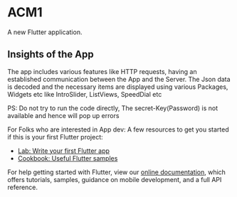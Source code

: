 # ACM1

A new Flutter application.

## Insights of the App

The app includes various features like HTTP requests, having an established communication between the App and the Server. 
The Json data is decoded and the necessary items are displayed using various Packages, Widgets etc like IntroSlider, ListViews, SpeedDial etc

PS: Do not try to run the code directly, The secret-Key(Password) is not available and hence will pop up errors

For Folks who are interested in App dev: 
A few resources to get you started if this is your first Flutter project:

- [Lab: Write your first Flutter app](https://flutter.dev/docs/get-started/codelab)
- [Cookbook: Useful Flutter samples](https://flutter.dev/docs/cookbook)

For help getting started with Flutter, view our
[online documentation](https://flutter.dev/docs), which offers tutorials,
samples, guidance on mobile development, and a full API reference.

